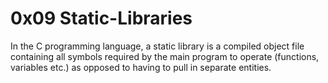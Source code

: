 # 0x09 Static-Libraries

In the C programming language, a static library is a compiled object file containing all symbols required by the main program to operate (functions, variables etc.) as opposed to having to pull in separate entities.